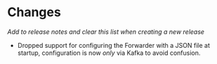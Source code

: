 # Changes

*Add to release notes and clear this list when creating a new release*

- Dropped support for configuring the Forwarder with a JSON file at startup, configuration is now _only_ via Kafka to avoid confusion.

